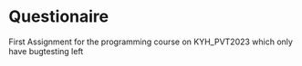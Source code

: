 # Questionaire
 First Assignment for the programming course on KYH_PVT2023 which only have bugtesting left
